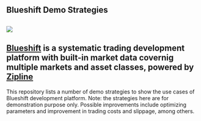 ## Blueshift Demo Strategies

[<img src="https://quantra-blueshift.quantinsti.com/static/img/landing/blueshift-logo.png">](https://quantra-blueshift.quantinsti.com/)
----
[Blueshift](https://quantra-blueshift.quantinsti.com/) is a systematic trading development platform with built-in market data covernig multiple markets and asset classes, powered by [Zipline](http://www.zipline.io/)
----
This repository lists a number of demo strategies to show the use cases of Blueshift development platform. Note: the strategies here are for demonstration purpose only. Possible improvements include optimizing parameters and improvement in trading costs and slippage, among others.
